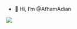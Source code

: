 - 👋 Hi, I’m @AfhamAdian

![](https://komarev.com/ghpvc/?username=AfhamAdian)

<!---
AfhamAdian/AfhamAdian is a ✨ special ✨ repository because its `README.md` (this file) appears on your GitHub profile.
You can click the Preview link to take a look at your changes.
--->
